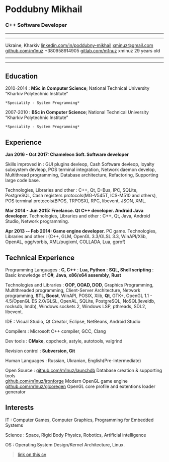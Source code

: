 Poddubny Mikhail
============

### C++ Software Developer

----

--------------------------------------------------------------------------------   -------------------------------------------------------------------------------
<i class="fa fa-home fa-1x"></i> Ukraine, Kharkiv                                  <i class="fa fa-linkedin fa-1x"></i> [linkedin.com/in/poddubny-mikhail](www.linkedin.com/in/poddubny-mikhail)
<i class="fa fa-envelope fa-1x"></i> [xminuz@gmail.com](mailto:xminuz@gmail.com)   <i class="fa fa-github fa-1x"></i> [github.com/m1nuz](https://github.com/m1nuz)
<i class="fa fa-phone fa-1x"></i> +380958914905                                    <i class="fa fa-gitlab fa-1x"></i> [gitlab.com/m1nuz](https://gitlab.com/m1nuz)
<i class="fa fa-skype fa-1x"></i> xminuz                                           <i class="fa fa-clock-o fa-1x"></i> 29 years old
--------------------------------------------------------------------------------   -------------------------------------------------------------------------------

----


Education
---------

2010-2014
:   **MSc in Computer Science**; National Technical University “Kharkiv Polytechnic Institute”

    *Speciality - System Programming*

2007-2010
:   **BSc in Computer Science**; National Technical University “Kharkiv Polytechnic Institute”

    *Speciality - System Programming*

Experience
----------

**Jan 2016 - Oct 2017: Chameleon Soft. Software developer**

Skills improved in
:   GUI plugins devleop, Cash Software devleop, loyalty subsystem devleop, POS terminal integration, Network daemon develop, Multithread programming, Database architecture, Refactoring, Supporting large code base.

Technologies, Libraries and other
:   C++, Qt, D-Bus, IPC, SQLite, PostgreSQL, Cash registers protocols(MG-V545T, ICS-M510 and others), POS terminal protocols(BPOS, TRPOSX), RPC, libevent, JSON, XML.

**Mar 2014 - Jun 2015: Freelance. Qt C++ developer. Android Java developer.**
Technologies, Libraries and other
:   C++, Qt, Java, Android Studio, Network programming.

**Apr 2013 -- Feb 2014: Game engine developer.** PC game. 
Technologies, Libraries and other
: (C++, GLM, OpenGL 3.3/GLSL 3.3, WinAPI/Xlib, OpenAL, ogg/vorbis, XML/pugixml, COLLADA, Lua, gprof)

Technical Experience
--------------------

Programming Languages
:   **C, C++** 
:   **Lua, Python**
:   **SQL, Shell scripting**
:   Basic knowledge of **C#**, **Java**, **x86/x64 assembly**, **Rust**


Technologies and Libraries
:   **OOP, OOAD, DOD**, Graphics Programming, Multithreaded programming, Client-Server Architecture, Network programming, **STL, Boost**, WinAPI, POSIX, Xlib, **Qt**, GTK+, OpenGL 1.1 - 4.5/OpenGL ES 2.0/GLSL, OpenAL, SQLite, PostgreSQL, NoSQL(leveldb, rocksdb, lmdb), Windows sockets 2, Windows LSP, pthreads, SDL2, libevent.

IDE
:   Visual Studio, Qt Creator, Eclipse, NetBeans, Android Studio

Compilers
:   Microsoft C++ compiler, GCC, Clang

Dev tools 
:   **CMake**, cppcheck, astyle, autotools, valgrind

Revision control 
:   **Subversion, Git**

Human Languages
:   Russian, Ukranian, English(Pre-Intermediate)


Open Source
:   [github.com/m1nuz/launchdb](https://github.com/m1nuz/launchdb) Database creation & supporting tools  
    [github.com/m1nuz/ironforge](https://github.com/m1nuz/ironforge) Modern OpenGL game engine  
    [github.com/m1nuz/glcoregen](https://github.com/m1nuz/glcoregen) OpenGL core profile and extentions loader generator

Interests
---------
IT
:   Computer Games, Computer Graphics, Programming for Embedded Systems

Science
:   Space, Rigid Body Physics, Robotics, Artificial intelligence

OS
:   Operating System Design/Kernel Architecture, Linux.

> [link on this cv](https://github.com/m1nuz/cv/blob/master/poddubny-developer-cv.pdf)

